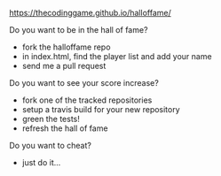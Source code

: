 https://thecodinggame.github.io/halloffame/

Do you want to be in the hall of fame?
* fork the halloffame repo
* in index.html, find the player list and add your name
* send me a pull request

Do you want to see your score increase?
* fork one of the tracked repositories
* setup a travis build for your new repository
* green the tests!
* refresh the hall of fame

Do you want to cheat?
* just do it...
